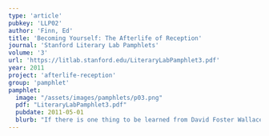 ```yaml
---
type: 'article'
pubkey: 'LLP02'
author: 'Finn, Ed'
title: 'Becoming Yourself: The Afterlife of Reception'
journal: 'Stanford Literary Lab Pamphlets'
volume: '3'
url: 'https://litlab.stanford.edu/LiteraryLabPamphlet3.pdf'
year: 2011
project: 'afterlife-reception'
group: 'pamphlet'
pamphlet:
  image: "/assets/images/pamphlets/p03.png"
  pdf: "LiteraryLabPamphlet3.pdf"
  pubdate: 2011-05-01
  blurb: "If there is one thing to be learned from David Foster Wallace, it is that cultural transmission is a tricky game. This was a problem Wallace confronted as a literary professional, a university-based writer during what Mark McGurl has called the Program Era. But it was also a philosophical issue he grappled with on a deep level as he struggled to combat his own loneliness through writing. To really study this question we need to look beyond the symbolic markets of prestige to the real market, the site of mass literary consumption, where authors succeed or fail based on their ability to speak to that most diverse and complicated of readerships: the general public. Unless we study what I call the social lives of books, we make the mistake of keeping literature in the same ascetic laboratory that Wallace tried to break out of with his intense authorial focus on popular culture, mass media, and everyday life."
---
```

